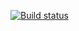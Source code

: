 [![Build status](https://ci.appveyor.com/api/projects/status/v72bsyayf9nhqcp9?svg=true)](https://ci.appveyor.com/project/Detrxd/hw-2-3-patterns-tasktwo)